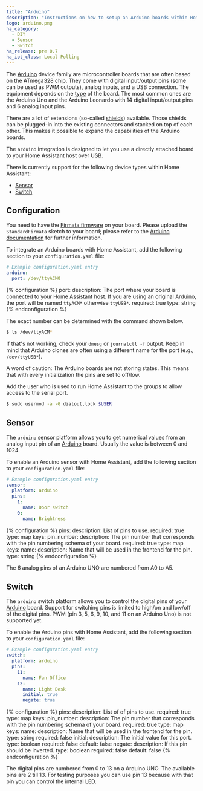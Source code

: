 ```yaml
---
title: "Arduino"
description: "Instructions on how to setup an Arduino boards within Home Assistant."
logo: arduino.png
ha_category:
  - DIY
  - Sensor
  - Switch
ha_release: pre 0.7
ha_iot_class: Local Polling
---
```


The [Arduino](https://www.arduino.cc/) device family are microcontroller boards that are often based on the ATmega328 chip. They come with digital input/output pins (some can be used as PWM outputs), analog inputs, and a USB connection.
The equipment depends on the [type](https://www.arduino.cc/en/Main/Products) of the board. The most common ones are the Arduino Uno and the Arduino Leonardo with 14 digital input/output pins and 6 analog input pins.

There are a lot of extensions (so-called [shields](https://www.arduino.cc/en/Main/ArduinoShields)) available. Those shields can be plugged-in into the existing connectors and stacked on top of each other. This makes it possible to expand the capabilities of the Arduino boards.

The `arduino` integration is designed to let you use a directly attached board to your Home Assistant host over USB.

There is currently support for the following device types within Home Assistant:

- [Sensor](#sensor)
- [Switch](#switch)

## Configuration

You need to have the [Firmata firmware](https://github.com/firmata/) on your board. Please upload the `StandardFirmata` sketch to your board; please refer to the [Arduino documentation](https://www.arduino.cc/en/Main/Howto) for further information.

To integrate an Arduino boards with Home Assistant, add the following section to your `configuration.yaml` file:

```yaml
# Example configuration.yaml entry
arduino:
  port: /dev/ttyACM0
```

{% configuration %}
port:
  description: The port where your board is connected to your Home Assistant host. If you are using an original Arduino, the port will be named `ttyACM*` otherwise `ttyUSB*`.
  required: true
  type: string
{% endconfiguration %}

The exact number can be determined with the command shown below.

```bash
$ ls /dev/ttyACM*
```

If that's not working, check your `dmesg` or `journalctl -f` output. Keep in mind that Arduino clones are often using a different name for the port (e.g., `/dev/ttyUSB*`).

<div class='note warning'>
A word of caution: The Arduino boards are not storing states. This means that with every initialization the pins are set to off/low.
</div>

Add the user who is used to run Home Assistant to the groups to allow access to the serial port.

```bash
$ sudo usermod -a -G dialout,lock $USER
```

## Sensor

The `arduino` sensor platform allows you to get numerical values from an analog input pin of an [Arduino](https://www.arduino.cc/) board. Usually the value is between 0 and 1024.

To enable an Arduino sensor with Home Assistant, add the following section to your `configuration.yaml` file:

```yaml
# Example configuration.yaml entry
sensor:
  platform: arduino
  pins:
    1:
      name: Door switch
    0:
      name: Brightness
```

{% configuration %}
pins:
  description: List of pins to use.
  required: true
  type: map
  keys:
    pin_number:
      description: The pin number that corresponds with the pin numbering schema of your board.
      required: true
      type: map
      keys:
        name:
          description: Name that will be used in the frontend for the pin.
          type: string
{% endconfiguration %}

The 6 analog pins of an Arduino UNO are numbered from A0 to A5.

## Switch

The `arduino` switch platform allows you to control the digital pins of your [Arduino](https://www.arduino.cc/) board. Support for switching pins is limited to high/on and low/off of the digital pins. PWM (pin 3, 5, 6, 9, 10, and 11 on an Arduino Uno) is not supported yet.

To enable the Arduino pins with Home Assistant, add the following section to your `configuration.yaml` file:

```yaml
# Example configuration.yaml entry
switch:
  platform: arduino
  pins:
    11:
      name: Fan Office
    12:
      name: Light Desk
      initial: true
      negate: true
```

{% configuration %}
pins:
  description: List of of pins to use.
  required: true
  type: map
  keys:
    pin_number:
      description: The pin number that corresponds with the pin numbering schema of your board.
      required: true
      type: map
      keys:
        name:
          description: Name that will be used in the frontend for the pin.
          type: string
          required: false
        initial:
          description: The initial value for this port.
          type: boolean
          required: false
          default: false
        negate:
          description: If this pin should be inverted.
          type: boolean
          required: false
          default: false
{% endconfiguration %}

The digital pins are numbered from 0 to 13 on a Arduino UNO. The available pins are 2 till 13. For testing purposes you can use pin 13 because with that pin you can control the internal LED.
